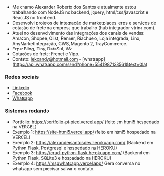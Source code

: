 - Me chamo Alexander Roberto dos Santos e atualmente estou trabalhando com NodeJS no backend, jquery, html/css/javascript e ReactJS no front end.
- Desenvolvi projetos de integração de marketplaces, erps e serviços de cotação de frete na empresa que trabalho (hub integrador vtrina.com).
- Atuei no desenvolvimento das integrações dos canais de vendas: Amazon, Shopee, Olist, Renner, Riachuelo, Loja integrada, Linx, AnyMarketIntegração, CWS, Magento 2, TrayCommerce.
- Erps: Bling, Tiny, DataSul, Wk.
- Cotações de frete: Frenet e Vipp.
- Contato: lekxandy@hotmail.com - [whatsapp] (https://api.whatsapp.com/send?phone=5541987138561&text=Ola)

### Redes sociais

-  [Linkedin](https://www.linkedin.com/in/alexander-roberto-dos-santos-030bb786)
-  [Facebook](https://pt-br.facebook.com/lekxandy)
-  [Whatsapp](https://api.whatsapp.com/send?phone=5541987138561)

### Sistemas rodando

-  Portfolio: https://portfolio-pi-pied.vercel.app/ (feito em html5 hospedado na VERCEL)
-  Exemplo 1: https://site-html5.vercel.app/ (feito em html5 hospedado na VERCEL)
-  Exemplo 2: https://alexandersantosdev.herokuapp.com/ (Backend em Python Flask, Postgresql e hospedado na HEROKU)
-  Exemplo 3: https://crud-python-flask.herokuapp.com/ (Backend em Python Flask, SQLite3 e hospadado na HEROKU)
-  Exemplo 4: https://msgwhatsapp.vercel.app/ Gera conversa no whatsapp sem precisar salvar o contato.

<!---
alexandersantosdev/alexandersantosdev is a ✨ special ✨ repository because its `README.md` (this file) appears on your GitHub profile.
You can click the Preview link to take a look at your changes.
--->
